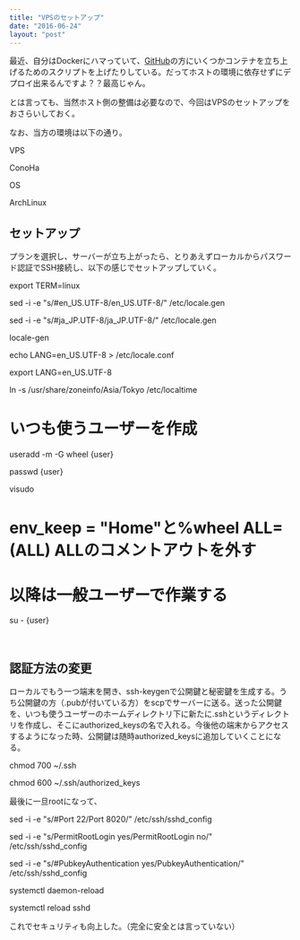 ```yaml
---
title: "VPSのセットアップ"
date: "2016-06-24"
layout: "post"
---
```


最近、自分はDockerにハマっていて、[GitHub](https://github.com/LeoIsaac)の方にいくつかコンテナを立ち上げるためのスクリプトを上げたりしている。だってホストの環境に依存せずにデプロイ出来るんですよ？？最高じゃん。

とは言っても、当然ホスト側の整備は必要なので、今回はVPSのセットアップをおさらいしておく。

なお、当方の環境は以下の通り。

VPS

ConoHa

OS

ArchLinux

## セットアップ

プランを選択し、サーバーが立ち上がったら、とりあえずローカルからパスワード認証でSSH接続し、以下の感じでセットアップしていく。

export TERM=linux

sed -i -e "s/#en\_US.UTF-8/en\_US.UTF-8/" /etc/locale.gen

sed -i -e "s/#ja\_JP.UTF-8/ja\_JP.UTF-8/" /etc/locale.gen

locale-gen

echo LANG=en\_US.UTF-8 > /etc/locale.conf

export LANG=en\_US.UTF-8

ln -s /usr/share/zoneinfo/Asia/Tokyo /etc/localtime

# いつも使うユーザーを作成
useradd -m -G wheel {user}

passwd {user}

visudo
# env\_keep = "Home"と%wheel ALL=(ALL) ALLのコメントアウトを外す

# 以降は一般ユーザーで作業する
su - {user}

 

## 認証方法の変更

ローカルでもう一つ端末を開き、ssh-keygenで公開鍵と秘密鍵を生成する。うち公開鍵の方（.pubが付いている方）をscpでサーバーに送る。送った公開鍵を、いつも使うユーザーのホームディレクトリ下に新たに.sshというディレクトリを作成し、そこにauthorized\_keysの名で入れる。今後他の端末からアクセスするようになった時、公開鍵は随時authorized\_keysに追加していくことになる。

chmod 700 ~/.ssh

chmod 600 ~/.ssh/authorized\_keys

最後に一旦rootになって、

sed -i -e "s/#Port 22/Port 8020/" /etc/ssh/sshd\_config

sed -i -e "s/PermitRootLogin yes/PermitRootLogin no/" /etc/ssh/sshd\_config

sed -i -e "s/#PubkeyAuthentication yes/PubkeyAuthentication/" /etc/ssh/sshd\_config

systemctl daemon-reload

systemctl reload sshd

これでセキュリティも向上した。（完全に安全とは言っていない）
